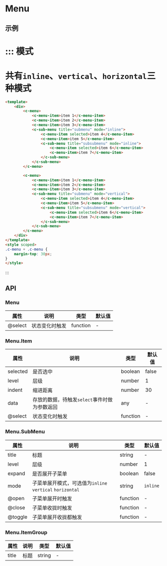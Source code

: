 # Menu

## 示例

::: 模式
===
共有`inline`、`vertical`、`horizontal`三种模式
===
```html
<template>
	<div>
		<c-menu>
			<c-menu-item>item 1</c-menu-item>
			<c-menu-item>item 2</c-menu-item>
			<c-menu-item>item 3</c-menu-item>
			<c-sub-menu title="submenu" mode="inline">
				<c-menu-item selected>item 4</c-menu-item>
				<c-menu-item>item 5</c-menu-item>
				<c-sub-menu title="subsubmenu" mode="inline">
					<c-menu-item selected>item 6</c-menu-item>
					<c-menu-item>item 7</c-menu-item>
				</c-sub-menu>
			</c-sub-menu>
		</c-menu>

		<c-menu>
			<c-menu-item>item 1</c-menu-item>
			<c-menu-item>item 2</c-menu-item>
			<c-menu-item>item 3</c-menu-item>
			<c-sub-menu title="submenu" mode="vertical">
				<c-menu-item selected>item 4</c-menu-item>
				<c-menu-item>item 5</c-menu-item>
				<c-sub-menu title="subsubmenu" mode="vertical">
					<c-menu-item selected>item 6</c-menu-item>
					<c-menu-item>item 7</c-menu-item>
				</c-sub-menu>
			</c-sub-menu>
		</c-menu>
	</div>
</template>
<style scoped>
.c-menu + .c-menu {
	margin-top: 30px;
}
</style>
```
:::



## API


### Menu

| 属性      | 说明      | 类型       | 默认值  |
| ------- | ------- | -------- | ---- |
| @select | 状态变化时触发 | function | -    |

### Menu.Item

| 属性       | 说明                         | 类型       | 默认值   |
| -------- | -------------------------- | -------- | ----- |
| selected | 是否选中                       | boolean | false |
| level    | 层级                         | number   | 1     |
| indent   | 缩进距离                       | number   | 30    |
| data     | 存放的数据，待触发`select`事件时做为参数返回 | any   | -    |
| @select  | 状态变化时触发                    | function | -     |


### Menu.SubMenu

| 属性      | 说明                                       | 类型       | 默认值    |
| ------- | ---------------------------------------- | -------- | ------ |
| title   | 标题                                       | string | -      |
| level   | 层级                                       | number   | 1      |
| expand  | 是否展开子菜单                                  | boolean   | false  |
| mode    | 子菜单展开模式，可选值为`inline` `vertical` `horizontal` | string   | `inline` |
| @open   | 子菜单展开时触发                                 | function | -      |
| @close  | 子菜单收拢时触发                                 | function | -      |
| @toggle | 子菜单展开收拢都触发                               | function | -      |

### Menu.ItemGroup

| 属性    | 说明   | 类型       | 默认值  |
| ----- | ---- | -------- | ---- |
| title | 标题   | string | -    |
